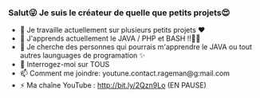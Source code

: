 ### Salut😜 Je suis le créateur de quelle que petits projets😍 
- 🔭 Je travaille actuellement sur plusieurs petits projets ❤
- 🌱 J'apprends actuellement le JAVA / PHP et BASH !!🐱‍👤
- 🤔 Je cherche des personnes qui pourrais m'apprendre le JAVA ou tout autres launguages de programation ✨
- 💬 Interrogez-moi sur TOUS
- 📫 Comment me joindre: youtune.contact.rageman@g:mail.com
- ⚡ Ma chaîne YouTube : http://bit.ly/2Qzn9Lo (EN PAUSE)


<!--
**RageManYTB/RageManYTB** is a ✨ _special_ ✨ repository because its `README.md` (this file) appears on your GitHub profile.





